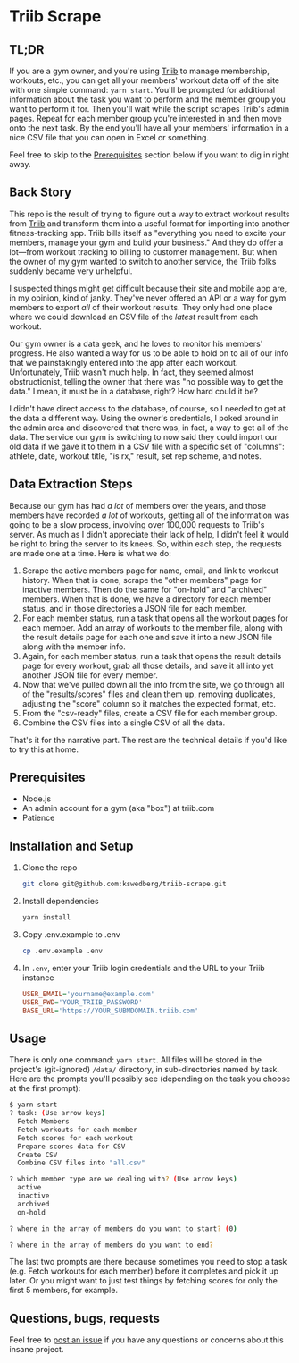# Triib Scrape

## TL;DR

If you are a gym owner, and you're using [Triib](https://triib.com/) to manage membership, workouts, etc., you can get all your members' workout data off of the site with one simple command: `yarn start`. You'll be prompted for additional information about the task you want to perform and the member group you want to perform it for. Then you'll wait while the script scrapes Triib's admin pages. Repeat for each member group you're interested in and then move onto the next task. By the end you'll have all your members' information in a nice CSV file that you can open in Excel or something.

Feel free to skip to the [Prerequisites](#prerequisites) section below if you want to dig in right away.

## Back Story

This repo is the result of trying to figure out a way to extract workout results from [Triib](https://triib.com/) and transform them into a useful format for importing into another fitness-tracking app. Triib bills itself as "everything you need to excite your members, manage your gym and build your business." And they do offer a lot—from workout tracking to billing to customer management. But when the owner of my gym wanted to switch to another service, the Triib folks suddenly became very unhelpful.

I suspected things might get difficult because their site and mobile app are, in my opinion, kind of janky. They've never offered an API or a way for gym members to export _all_ of their workout results. They only had one place where we could download an CSV file of the _latest_ result from each workout.

Our gym owner is a data geek, and he loves to monitor his members' progress. He also wanted a way for us to be able to hold on to all of our info that we painstakingly entered into the app after each workout. Unfortunately, Triib wasn't much help. In fact, they seemed almost obstructionist, telling the owner that there was "no possible way to get the data." I mean, it must be in a database, right? How hard could it be?

I didn't have direct access to the database, of course, so I needed to get at the data a different way. Using the owner's credentials, I poked around in the admin area and discovered that there was, in fact, a way to get all of the data. The service our gym is switching to now said they could import our old data if we gave it to them in a CSV file with a specific set of "columns": athlete, date, workout title, "is rx," result, set rep scheme, and notes.

## Data Extraction Steps

Because our gym has had _a lot_ of members over the years, and those members have recorded _a lot_ of workouts, getting all of the information was going to be a slow process, involving over 100,000 requests to Triib's server. As much as I didn't appreciate their lack of help, I didn't feel it would be right to bring the server to its knees. So, within each step, the requests are made one at a time. Here is what we do:

1. Scrape the active members page for name, email, and link to workout history. When that is done, scrape the "other members" page for inactive members. Then do the same for "on-hold" and "archived" members. When that is done, we have a directory for each member status, and in those directories a JSON file for each member.
2. For each member status, run a task that opens all the workout pages for each member. Add an array of workouts to the member file, along with the result details page for each one and save it into a new JSON file along with the member info.
3. Again, for each member status, run a task that opens the result details page for every workout, grab all those details, and save it all into yet another JSON file for every member.
4. Now that we've pulled down all the info from the site, we go through all of the "results/scores" files and clean them up, removing duplicates, adjusting the "score" column so it matches the expected format, etc.
5. From the "csv-ready" files, create a CSV file for each member group.
6. Combine the CSV files into a single CSV of all the data.

That's it for the narrative part. The rest are the technical details if you'd like to try this at home.

## Prerequisites

* Node.js
* An admin account for a gym (aka "box") at triib.com
* Patience

## Installation and Setup

1. Clone the repo

      ```bash
      git clone git@github.com:kswedberg/triib-scrape.git
      ```

2. Install dependencies

    ```bash
    yarn install
    ```

3. Copy .env.example to .env

    ```bash
    cp .env.example .env
    ```

4. In `.env`, enter your Triib login credentials and the URL to your Triib instance

    ```ini
    USER_EMAIL='yourname@example.com'
    USER_PWD='YOUR_TRIIB_PASSWORD'
    BASE_URL='https://YOUR_SUBMDOMAIN.triib.com'
    ```

## Usage

There is only one command: `yarn start`. All files will be stored in the project's (git-ignored) `/data/` directory, in sub-directories named by task.
Here are the prompts you'll possibly see (depending on the task you choose at the first prompt):

```bash
$ yarn start
? task: (Use arrow keys)
  Fetch Members
  Fetch workouts for each member
  Fetch scores for each workout
  Prepare scores data for CSV
  Create CSV
  Combine CSV files into "all.csv"

? which member type are we dealing with? (Use arrow keys)
  active
  inactive
  archived
  on-hold

? where in the array of members do you want to start? (0)

? where in the array of members do you want to end?
```

The last two prompts are there because sometimes you need to stop a task (e.g. Fetch workouts for each member) before it completes and pick it up later. Or you might want to just test things by fetching scores for only the first 5 members, for example.

## Questions, bugs, requests

Feel free to [post an issue](https://github.com/kswedberg/triib-scrape/issues) if you have any questions or concerns about this insane project.
